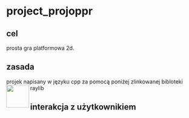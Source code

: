# project_projoppr
## cel
prosta gra platformowa 2d.

## zasada
projek napisany w języku cpp za pomocą poniżej zlinkowanej bibloteki raylib
[<img align="left" style="width:60px" src="https://github.com/raysan5/raylib/blob/master/logo/raylib_logo_animation.gif" width="88px">](https://github.com/raysan5/raylib)

## interakcja z użytkownikiem




